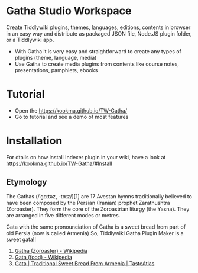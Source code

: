 # Gatha Studio Workspace
Create Tiddlywiki plugins, themes, languages, editions, contents in browser in an easy way and distribute as packaged JSON file, Node.JS plugin folder, or a Tiddlywiki app.

* With Gatha it is very easy and straightforward to create any types of plugins (theme, language, media)
* Use Gatha to create media plugins from contents like course notes, presentations, pamphlets, ebooks

# Tutorial
* Open the https://kookma.github.io/TW-Gatha/
* Go to tutorial and see a demo of most features

# Installation
For dtails on how install Indexer plugin in your wiki, have a look at https://kookma.github.io/TW-Gatha/#Install


## Etymology
The Gathas (/ˈɡɑːtəz, -tɑːz/)[1] are 17 Avestan hymns traditionally believed to have been composed by the Persian (Iranian) prophet Zarathushtra (Zoroaster).
They form the core of the Zoroastrian liturgy (the Yasna). They are arranged in five different modes or metres.

Gata with the same pronounciation of Gatha is a sweet bread from part of old Persia (now is called Armenia)
So, Tiddlywiki Gatha Plugin Maker is a sweet gata!!

1. [Gatha (Zoroaster) - Wikipedia](https://en.wikipedia.org/wiki/Gatha_(Zoroaster))
2. [Gata (food) - Wikipedia](https://en.wikipedia.org/wiki/Gata_(food))
3. [Gata | Traditional Sweet Bread From Armenia | TasteAtlas](https://www.tasteatlas.com/gata)
